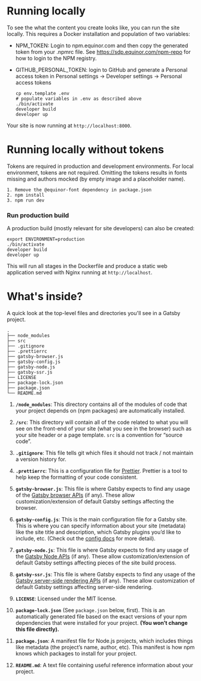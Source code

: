 # <a name="locally"></a>Running locally

To see the what the content you create looks like, you can run the site locally.
This requires a Docker installation and population of two variables:
- NPM_TOKEN: Login to npm.equinor.com and then copy the generated token from your .npmrc file. See https://sdp.equinor.com/npm-repo for how to login to the NPM registry.
- GITHUB_PERSONAL_TOKEN: login to GitHub and generate a Personal access token in Personal settings -> Developer settings -> Personal access tokens

    ```shell
    cp env.template .env
    # populate variables in .env as described above
    ./bin/activate
    developer build
    developer up  
    ```

Your site is now running at `http://localhost:8000`.

# Running locally without tokens
Tokens are required in production and development environments. For local environment, tokens are not required. Omitting the tokens results in fonts missing and authors mocked (by empty image and a placeholder name).  

```
1. Remove the @equinor-font dependency in package.json
2. npm install
3. npm run dev
```

### Run production build

A production build (mostly relevant for site developers) can also be created:

```
export ENVIRONMENT=production
./bin/activate
developer build
developer up  
```

This will run all stages in the Dockerfile and produce a static web application served with Nginx running at `http://localhost`.


# What's inside?

A quick look at the top-level files and directories you'll see in a Gatsby project.

    .
    ├── node_modules
    ├── src
    ├── .gitignore
    ├── .prettierrc
    ├── gatsby-browser.js
    ├── gatsby-config.js
    ├── gatsby-node.js
    ├── gatsby-ssr.js
    ├── LICENSE
    ├── package-lock.json
    ├── package.json
    └── README.md

1.  **`/node_modules`**: This directory contains all of the modules of code that your project depends on (npm packages) are automatically installed.

2.  **`/src`**: This directory will contain all of the code related to what you will see on the front-end of your site (what you see in the browser) such as your site header or a page template. `src` is a convention for “source code”.

3.  **`.gitignore`**: This file tells git which files it should not track / not maintain a version history for.

4.  **`.prettierrc`**: This is a configuration file for [Prettier](https://prettier.io/). Prettier is a tool to help keep the formatting of your code consistent.

5.  **`gatsby-browser.js`**: This file is where Gatsby expects to find any usage of the [Gatsby browser APIs](https://www.gatsbyjs.org/docs/browser-apis/) (if any). These allow customization/extension of default Gatsby settings affecting the browser.

6.  **`gatsby-config.js`**: This is the main configuration file for a Gatsby site. This is where you can specify information about your site (metadata) like the site title and description, which Gatsby plugins you’d like to include, etc. (Check out the [config docs](https://www.gatsbyjs.org/docs/gatsby-config/) for more detail).

7.  **`gatsby-node.js`**: This file is where Gatsby expects to find any usage of the [Gatsby Node APIs](https://www.gatsbyjs.org/docs/node-apis/) (if any). These allow customization/extension of default Gatsby settings affecting pieces of the site build process.

8.  **`gatsby-ssr.js`**: This file is where Gatsby expects to find any usage of the [Gatsby server-side rendering APIs](https://www.gatsbyjs.org/docs/ssr-apis/) (if any). These allow customization of default Gatsby settings affecting server-side rendering.

9.  **`LICENSE`**: Licensed under the MIT license.

10. **`package-lock.json`** (See `package.json` below, first). This is an automatically generated file based on the exact versions of your npm dependencies that were installed for your project. **(You won’t change this file directly).**

11. **`package.json`**: A manifest file for Node.js projects, which includes things like metadata (the project’s name, author, etc). This manifest is how npm knows which packages to install for your project.

12. **`README.md`**: A text file containing useful reference information about your project.
